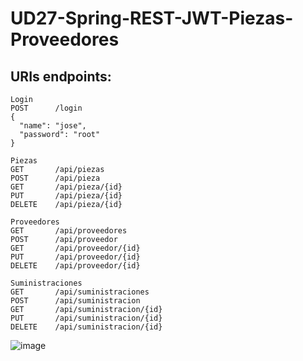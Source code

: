 # UD27-Spring-REST-JWT-Piezas-Proveedores

## URIs endpoints: 
```
Login
POST      /login
{
  "name": "jose",
  "password": "root"
}

Piezas
GET       /api/piezas
POST      /api/pieza
GET       /api/pieza/{id}
PUT       /api/pieza/{id}
DELETE    /api/pieza/{id}

Proveedores
GET       /api/proveedores
POST      /api/proveedor
GET       /api/proveedor/{id}
PUT       /api/proveedor/{id}
DELETE    /api/proveedor/{id}

Suministraciones
GET       /api/suministraciones
POST      /api/suministracion
GET       /api/suministracion/{id}
PUT       /api/suministracion/{id}
DELETE    /api/suministracion/{id}
```
![image](https://user-images.githubusercontent.com/108835310/185810872-97bbfbf9-3609-4480-b4ea-aad1f2d6a2f1.png)
